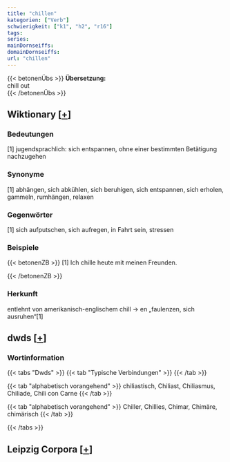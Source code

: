 ```yaml
---
title: "chillen"
kategorien: ["Verb"]
schwierigkeit: ["k1", "h2", "r16"]
tags:
series:
mainDornseiffs:
domainDornseiffs:
url: "chillen"
---
```


{{< betonenÜbs >}}
**Übersetzung:**  
chill out  
{{< /betonenÜbs >}}

## Wiktionary [[+](https://de.wiktionary.org/wiki/chillen)]

### Bedeutungen
[1] jugendsprachlich: sich entspannen, ohne einer bestimmten Betätigung nachzugehen  

### Synonyme
[1] abhängen, sich abkühlen, sich beruhigen, sich entspannen, sich erholen, gammeln, rumhängen, relaxen  

### Gegenwörter
[1] sich aufputschen, sich aufregen, in Fahrt sein, stressen  

### Beispiele
{{< betonenZB >}}
[1] Ich chille heute mit meinen Freunden.  

{{< /betonenZB >}}
### Herkunft
entlehnt von amerikanisch-englischem chill → en „faulenzen, sich ausruhen“[1]  



## dwds [[+](https://www.dwds.de/wb/chillen)]

### Wortinformation
{{< tabs "Dwds" >}}
{{< tab "Typische Verbindungen" >}}
{{< /tab >}}

{{< tab "alphabetisch vorangehend" >}}
chiliastisch, Chiliast, Chiliasmus, Chiliade, Chili con Carne
{{< /tab >}}

{{< tab "alphabetisch vorangehend" >}}
Chiller, Chillies, Chimar, Chimäre, chimärisch
{{< /tab >}}

{{< /tabs >}}

## Leipzig Corpora [[+](https://corpora.uni-leipzig.de/en/res?word=chillen&corpusId=deu_newscrawl-public_2018)]

